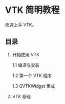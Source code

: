 # VTK 简明教程

快速上手 VTK。

## 目录

1. 开始使用 VTK

    1.1 编译与安装

    1.2 第一个 VTK 程序

    1.3 QVTKWidget 集成

2. VTK 基础
